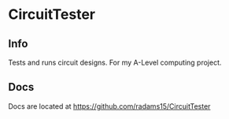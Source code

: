 # CircuitTester


## Info

Tests and runs circuit designs. For my A-Level computing project.


## Docs
Docs are located at https://github.com/radams15/CircuitTester